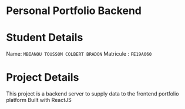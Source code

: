 # Personal Portfolio Backend

# Student Details
Name: `MBIANOU TOUSSOM COLBERT BRADON`
Matricule : `FE19A060`

# Project Details 

This project is a backend server to supply data to the frontend portfolio platform Built with ReactJS